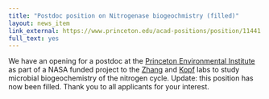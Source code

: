 ```yaml
---
title: "Postdoc position on Nitrogenase biogeochmistry (filled)"
layout: news_item
link_external: https://www.princeton.edu/acad-positions/position/11441
full_text: yes
---
```


We have an opening for a postdoc at the [Princeton Environmental Institute](https://environment.princeton.edu/) as part of a NASA funded project to the [Zhang](http://scholar.princeton.edu/xinningz/home) and [Kopf](http://kopflab.org) labs to study microbial biogeochemistry of the nitrogen cycle. Update: this position has now been filled. Thank you to all applicants for your interest.
